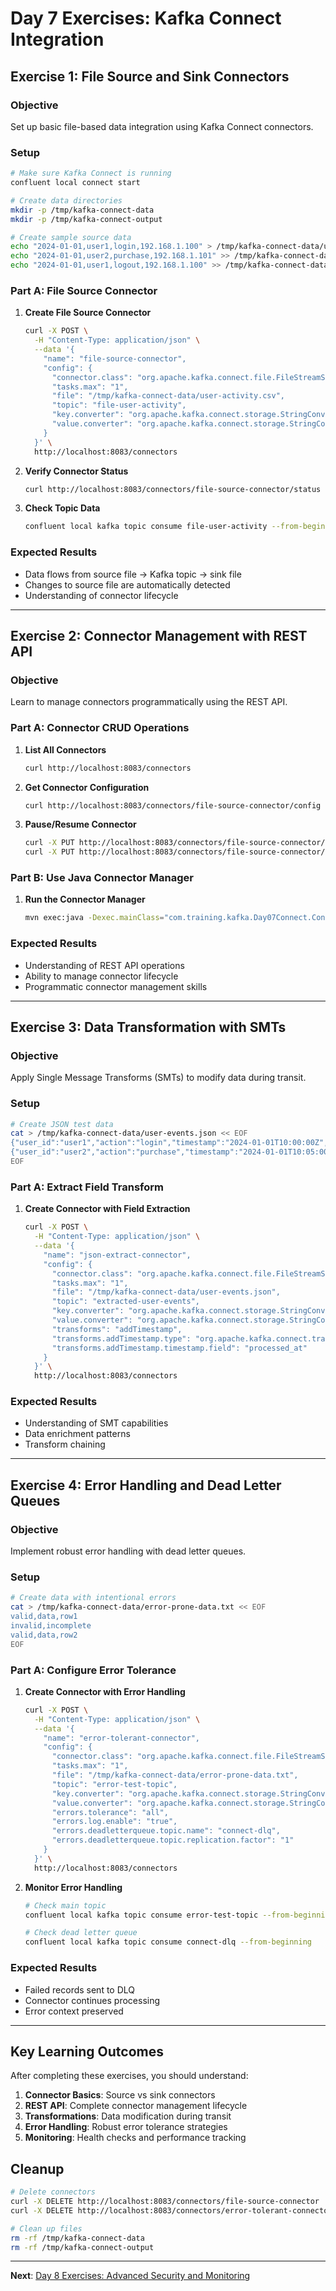 # Day 7 Exercises: Kafka Connect Integration

## Exercise 1: File Source and Sink Connectors

### Objective
Set up basic file-based data integration using Kafka Connect connectors.

### Setup
```bash
# Make sure Kafka Connect is running
confluent local connect start

# Create data directories
mkdir -p /tmp/kafka-connect-data
mkdir -p /tmp/kafka-connect-output

# Create sample source data
echo "2024-01-01,user1,login,192.168.1.100" > /tmp/kafka-connect-data/user-activity.csv
echo "2024-01-01,user2,purchase,192.168.1.101" >> /tmp/kafka-connect-data/user-activity.csv
echo "2024-01-01,user1,logout,192.168.1.100" >> /tmp/kafka-connect-data/user-activity.csv
```

### Part A: File Source Connector

1. **Create File Source Connector**
   ```bash
   curl -X POST \
     -H "Content-Type: application/json" \
     --data '{
       "name": "file-source-connector",
       "config": {
         "connector.class": "org.apache.kafka.connect.file.FileStreamSourceConnector",
         "tasks.max": "1",
         "file": "/tmp/kafka-connect-data/user-activity.csv",
         "topic": "file-user-activity",
         "key.converter": "org.apache.kafka.connect.storage.StringConverter",
         "value.converter": "org.apache.kafka.connect.storage.StringConverter"
       }
     }' \
     http://localhost:8083/connectors
   ```

2. **Verify Connector Status**
   ```bash
   curl http://localhost:8083/connectors/file-source-connector/status
   ```

3. **Check Topic Data**
   ```bash
   confluent local kafka topic consume file-user-activity --from-beginning
   ```

### Expected Results
- Data flows from source file → Kafka topic → sink file
- Changes to source file are automatically detected
- Understanding of connector lifecycle

---

## Exercise 2: Connector Management with REST API

### Objective
Learn to manage connectors programmatically using the REST API.

### Part A: Connector CRUD Operations

1. **List All Connectors**
   ```bash
   curl http://localhost:8083/connectors
   ```

2. **Get Connector Configuration**
   ```bash
   curl http://localhost:8083/connectors/file-source-connector/config
   ```

3. **Pause/Resume Connector**
   ```bash
   curl -X PUT http://localhost:8083/connectors/file-source-connector/pause
   curl -X PUT http://localhost:8083/connectors/file-source-connector/resume
   ```

### Part B: Use Java Connector Manager

1. **Run the Connector Manager**
   ```bash
   mvn exec:java -Dexec.mainClass="com.training.kafka.Day07Connect.ConnectorManager"
   ```

### Expected Results
- Understanding of REST API operations
- Ability to manage connector lifecycle
- Programmatic connector management skills

---

## Exercise 3: Data Transformation with SMTs

### Objective
Apply Single Message Transforms (SMTs) to modify data during transit.

### Setup
```bash
# Create JSON test data
cat > /tmp/kafka-connect-data/user-events.json << EOF
{"user_id":"user1","action":"login","timestamp":"2024-01-01T10:00:00Z","ip":"192.168.1.100"}
{"user_id":"user2","action":"purchase","timestamp":"2024-01-01T10:05:00Z","ip":"192.168.1.101","amount":99.99}
EOF
```

### Part A: Extract Field Transform

1. **Create Connector with Field Extraction**
   ```bash
   curl -X POST \
     -H "Content-Type: application/json" \
     --data '{
       "name": "json-extract-connector",
       "config": {
         "connector.class": "org.apache.kafka.connect.file.FileStreamSourceConnector",
         "tasks.max": "1",
         "file": "/tmp/kafka-connect-data/user-events.json",
         "topic": "extracted-user-events",
         "key.converter": "org.apache.kafka.connect.storage.StringConverter",
         "value.converter": "org.apache.kafka.connect.storage.StringConverter",
         "transforms": "addTimestamp",
         "transforms.addTimestamp.type": "org.apache.kafka.connect.transforms.InsertField$Value",
         "transforms.addTimestamp.timestamp.field": "processed_at"
       }
     }' \
     http://localhost:8083/connectors
   ```

### Expected Results
- Understanding of SMT capabilities
- Data enrichment patterns
- Transform chaining

---

## Exercise 4: Error Handling and Dead Letter Queues

### Objective
Implement robust error handling with dead letter queues.

### Setup
```bash
# Create data with intentional errors
cat > /tmp/kafka-connect-data/error-prone-data.txt << EOF
valid,data,row1
invalid,incomplete
valid,data,row2
EOF
```

### Part A: Configure Error Tolerance

1. **Create Connector with Error Handling**
   ```bash
   curl -X POST \
     -H "Content-Type: application/json" \
     --data '{
       "name": "error-tolerant-connector",
       "config": {
         "connector.class": "org.apache.kafka.connect.file.FileStreamSourceConnector",
         "tasks.max": "1",
         "file": "/tmp/kafka-connect-data/error-prone-data.txt",
         "topic": "error-test-topic",
         "key.converter": "org.apache.kafka.connect.storage.StringConverter",
         "value.converter": "org.apache.kafka.connect.storage.StringConverter",
         "errors.tolerance": "all",
         "errors.log.enable": "true",
         "errors.deadletterqueue.topic.name": "connect-dlq",
         "errors.deadletterqueue.topic.replication.factor": "1"
       }
     }' \
     http://localhost:8083/connectors
   ```

2. **Monitor Error Handling**
   ```bash
   # Check main topic
   confluent local kafka topic consume error-test-topic --from-beginning
   
   # Check dead letter queue
   confluent local kafka topic consume connect-dlq --from-beginning
   ```

### Expected Results
- Failed records sent to DLQ
- Connector continues processing
- Error context preserved

---

## Key Learning Outcomes

After completing these exercises, you should understand:

1. **Connector Basics**: Source vs sink connectors
2. **REST API**: Complete connector management lifecycle
3. **Transformations**: Data modification during transit
4. **Error Handling**: Robust error tolerance strategies
5. **Monitoring**: Health checks and performance tracking

## Cleanup
```bash
# Delete connectors
curl -X DELETE http://localhost:8083/connectors/file-source-connector
curl -X DELETE http://localhost:8083/connectors/error-tolerant-connector

# Clean up files
rm -rf /tmp/kafka-connect-data
rm -rf /tmp/kafka-connect-output
```

---

**Next**: [Day 8 Exercises: Advanced Security and Monitoring](./day08-exercises.md)
